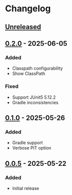 # Changelog

## [Unreleased]

## [0.2.0] - 2025-06-05

### Added

- Classpath configurability
- Show ClassPath

### Fixed

- Support JUnit5 5.12.2
- Gradle inconsistencies

## [0.1.0] - 2025-05-26

### Added

- Gradle support
- Verbose PIT option

## [0.0.5] - 2025-05-22

### Added

- Initial release

[Unreleased]: https://github.com/bmccar/pitest-idea/compare/v0.2.0...HEAD
[0.2.0]: https://github.com/bmccar/pitest-idea/compare/v0.1.0...v0.2.0
[0.1.0]: https://github.com/bmccar/pitest-idea/compare/v0.0.5...v0.1.0
[0.0.5]: https://github.com/bmccar/pitest-idea/commits/v0.0.5
